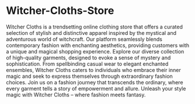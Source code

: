 # Witcher-Cloths-Store
Witcher Cloths is a trendsetting online clothing store that offers a curated selection of stylish and distinctive apparel inspired by the mystical and adventurous world of witchcraft. Our platform seamlessly blends contemporary fashion with enchanting aesthetics, providing customers with a unique and magical shopping experience. Explore our diverse collection of high-quality garments, designed to evoke a sense of mystery and sophistication. From spellbinding casual wear to elegant enchanted ensembles, Witcher Cloths caters to individuals who embrace their inner magic and seek to express themselves through extraordinary fashion choices. Join us on a fashion journey that transcends the ordinary, where every garment tells a story of empowerment and allure. Unleash your style magic with Witcher Cloths – where fashion meets fantasy.
